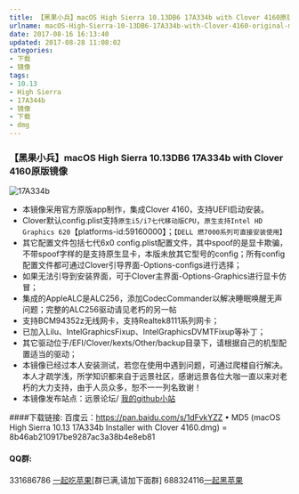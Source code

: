 ```yaml
---
title: 【黑果小兵】macOS High Sierra 10.13DB6 17A334b with Clover 4160原版镜像
urlname: macOS-High-Sierra-10-13DB6-17A334b-with-Clover-4160-original-mirror
date: 2017-08-16 16:13:40
updated: 2017-08-28 11:08:02
categories:
- 下载
- 镜像
tags:
- 10.13
- High Sierra
- 17A344b
- 镜像
- 下载
- dmg
---
```

### 【黑果小兵】macOS High Sierra 10.13DB6 17A334b with Clover 4160原版镜像
![17A334b](http://7.daliansky.net/17A334b.png)

* 本镜像采用官方原版app制作，集成Clover 4160，支持UEFI启动安装。
* Clover默认config.plist支持`原生i5/i7七代移动版CPU`，`原生支持Intel HD Graphics 620`【platforms-id:59160000】；`【DELL 燃7000系列可直接安装使用】`
* 其它配置文件包括七代6x0 config.plist配置文件，其中spoof的是显卡欺骗，不带spoof字样的是支持原生显卡，本版未放其它型号的config；所有config配置文件都可通过Clover引导界面-Options-configs进行选择；
* 如果无法引导到安装界面，可于Clover主界面-Options-Graphics进行显卡仿冒；
* 集成的AppleALC是ALC256，添加CodecCommander以解决睡眠唤醒无声问题；完整的ALC256驱动请见老朽的另一帖
* 支持BCM94352z无线网卡，支持Realtek8111系列网卡；
* 已加入Lilu、IntelGraphicsFixup、IntelGraphicsDVMTFixup等补丁；
* 其它驱动位于/EFI/Clover/kexts/Other/backup目录下，请根据自己的机型配置适当的驱动；
* 本镜像已经过本人安装测试，若您在使用中遇到问题，可通过爬楼自行解决。本人才疏学浅，所学知识都来自于远景社区，感谢远景各位大咖一直以来对老朽的大力支持，由于人员众多，恕不一一列名致谢！
* 本镜像发布站点：远景论坛/ [我的github小站](https://daliansky.github.io)


####下载链接: 
百度云：https://pan.baidu.com/s/1dFvkYZZ
	•	MD5 (macOS High Sierra 10.13 17A334b Installer with Clover 4160.dmg) = 8b46ab210917be9287ac3a38b4e8eb81
	
#### QQ群:
331686786 [一起吃苹果](http://shang.qq.com/wpa/qunwpa?idkey=db511a29e856f37cbb871108ffa77a6e79dde47e491b8f2c8d8fe4d3c310de91)[群已满,请加下面群]
688324116[一起黑苹果](https://shang.qq.com/wpa/qunwpa?idkey=6bf69a6f4b983dce94ab42e439f02195dfd19a1601522c10ad41f4df97e0da82)

     

